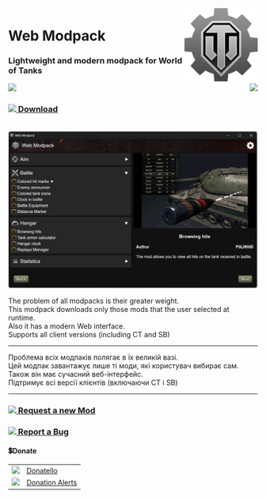 <img src="github/favicon.png" align="right" height="148">

# Web Modpack
### Lightweight and modern modpack for World of Tanks

<p align="right">
    <img align="left" src="https://shields.io/badge/version-0.5.2-blue">
    <a href="#donate"><img src="https://shields.io/badge/💲-Support_the_Project-2ea043"></a>
</p>

### <a href="https://github.com/SuperZombi/wot-modpack/releases/latest/download/Web.Modpack.exe"><img src="https://github.com/user-attachments/assets/2a418b60-b0a1-462d-afc3-0270ba5c0e83" height="26" align=top> Download</a>

<br>
<img src="github/images/preview.png" width="700">

The problem of all modpacks is their greater weight.<br>
This modpack downloads only those mods that the user selected at runtime.<br>
Also it has a modern Web interface.<br>
Supports all client versions (including CT and SB)

<hr>

Проблема всіх модпаків полягає в їх великій вазі.<br>
Цей модпак завантажує лише ті моди, які користувач вибирає сам.<br>
Також він має сучасний веб-інтерфейс.<br>
Підтримує всі версії клієнтів (включаючи CT і SB)

<hr>

### <a href="https://github.com/SuperZombi/wot-modpack/issues/new?template=1-mod-suggestion"><img src="https://github.com/user-attachments/assets/998c0c5f-bae6-4d76-adba-fc94ea70350d" height="26" align=top> Request a new Mod</a>

### <a href="https://github.com/SuperZombi/wot-modpack/issues/new?template=3-bug-report.yml"><img src="https://github.com/user-attachments/assets/322af33a-dcd0-4e59-8a0e-61e10edbc09f" height="26" align=top> Report a Bug</a>

#### 💲Donate
<table>
  <tr>
    <td>
       <img width="18px" src="https://www.google.com/s2/favicons?domain=https://donatello.to&sz=256">
    </td>
    <td>
      <a href="https://donatello.to/super_zombi">Donatello</a>
    </td>
  </tr>
  <tr>
    <td>
       <img width="18px" src="https://www.google.com/s2/favicons?domain=https://www.donationalerts.com&sz=256">
    </td>
    <td>
      <a href="https://www.donationalerts.com/r/super_zombi">Donation Alerts</a>
    </td>
  </tr>
</table>
